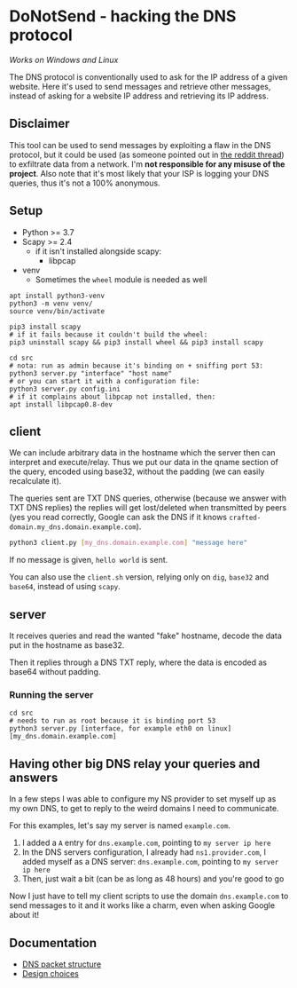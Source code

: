 # DoNotSend - hacking the DNS protocol

*Works on Windows and Linux*

The DNS protocol is conventionally used to ask for the IP address of a given website. Here it's used to send messages and retrieve other messages, instead of asking for a website IP address and retrieving its IP address.

## Disclaimer

This tool can be used to send messages by exploiting a flaw in the DNS protocol, but it could be used (as someone pointed out in [the reddit thread](https://www.reddit.com/r/Python/comments/l0ubhs/hacking_the_dns_protocol_to_use_it_as_a_messaging/)) to exfiltrate data from a network. I'm **not responsible for any misuse of the project**. Also note that it's most likely that your ISP is logging your DNS queries, thus it's not a 100% anonymous.

## Setup

* Python >= 3.7
* Scapy >= 2.4
  * if it isn't installed alongside scapy:
    * libpcap
* venv
  * Sometimes the `wheel` module is needed as well

```shell
apt install python3-venv
python3 -m venv venv/
source venv/bin/activate

pip3 install scapy
# if it fails because it couldn't build the wheel:
pip3 uninstall scapy && pip3 install wheel && pip3 install scapy

cd src
# nota: run as admin because it's binding on + sniffing port 53:
python3 server.py "interface" "host name"
# or you can start it with a configuration file:
python3 server.py config.ini
# if it complains about libpcap not installed, then:
apt install libpcap0.8-dev
```

## client

We can include arbitrary data in the hostname which the server then can interpret and execute/relay.
Thus we put our data in the qname section of the query, encoded using base32, without the padding (we can easily recalculate it).

The queries sent are TXT DNS queries, otherwise (because we answer with TXT DNS replies) the replies will get lost/deleted when transmitted by peers (yes you read correctly, Google can ask the DNS if it knows `crafted-domain.my_dns.domain.example.com`).

```bash
python3 client.py [my_dns.domain.example.com] "message here"
```

If no message is given, `hello world` is sent.

You can also use the `client.sh` version, relying only on `dig`, `base32` and `base64`, instead of using `scapy`.

## server

It receives queries and read the wanted "fake" hostname, decode the data put in the hostname as base32.

Then it replies through a DNS TXT reply, where the data is encoded as base64 without padding.

### Running the server

```shell
cd src
# needs to run as root because it is binding port 53
python3 server.py [interface, for example eth0 on linux] [my_dns.domain.example.com]
```

## Having other big DNS relay your queries and answers

In a few steps I was able to configure my NS provider to set myself up as my own DNS, to get to reply to the weird domains I need to communicate.

For this examples, let's say my server is named `example.com`.

1. I added a `A` entry for `dns.example.com`, pointing to `my server ip here`
1. In the DNS servers configuration, I already had `ns1.provider.com`, I added myself as a DNS server: `dns.example.com`, pointing to `my server ip here`
1. Then, just wait a bit (can be as long as 48 hours) and you're good to go

Now I just have to tell my client scripts to use the domain `dns.example.com` to send messages to it and it works like a charm, even when asking Google about it!

## Documentation

* [DNS packet structure](doc/DNSPacketStructure.md)
* [Design choices](doc/design.md)
